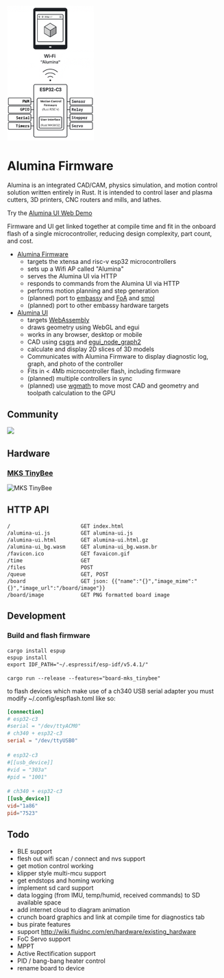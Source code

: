 <img src="docs/alumina-diagram.png" width="40%" alt="Diagram"/>

# Alumina Firmware

Alumina is an integrated CAD/CAM, physics simulation, and motion control solution written entirely in Rust.  It is intended to control laser and plasma cutters, 3D printers, CNC routers and mills, and lathes.

Try the [Alumina UI Web Demo](https://timschmidt.github.io/alumina-ui/)

Firmware and UI get linked together at compile time and fit in the onboard flash of a single microcontroller, reducing design complexity, part count, and cost.
 - [Alumina Firmware](https://github.com/timschmidt/alumina-firmware)
   - targets the xtensa and risc-v esp32 microcontrollers
   - sets up a Wifi AP called "Alumina"
   - serves the Alumina UI via HTTP
   - responds to commands from the Alumina UI via HTTP
   - performs motion planning and step generation
   - (planned) port to [embassy](https://embassy.dev/) and [FoA](https://github.com/esp32-open-mac/FoA) and [smol](https://github.com/smol-rs/smol/blob/master/examples/simple-server.rs)
   - (planned) port to other embassy hardware targets
 - [Alumina UI](https://github.com/timschmidt/alumina-ui)
   - targets [WebAssembly](https://en.wikipedia.org/wiki/WebAssembly)
   - draws geometry using WebGL and egui
   - works in any browser, desktop or mobile
   - CAD using [csgrs](https://github.com/timschmidt/csgrs) and [egui_node_graph2](https://github.com/trevyn/egui_node_graph2)
   - calculate and display 2D slices of 3D models
   - Communicates with Alumina Firmware to display diagnostic log, graph, and photo of the controller
   - Fits in < 4Mb microcontroller flash, including firmware
   - (planned) multiple controllers in sync
   - (planned) use [wgmath](https://wgmath.rs/) to move most CAD and geometry and toolpath calculation to the GPU

## Community
[![](https://dcbadge.limes.pink/api/server/https://discord.gg/cCHRjpkPhQ)](https://discord.gg/cCHRjpkPhQ)

## Hardware
### [MKS TinyBee](https://github.com/makerbase-mks/MKS-TinyBee/)
<img src="https://raw.githubusercontent.com/makerbase-mks/MKS-TinyBee/refs/heads/main/hardware/Image/MKS%20TinyBee%20V1.x%20Wiring.png" width="60%" alt="MKS TinyBee"/>

## HTTP API
```
/						GET index.html
/alumina-ui.js			GET alumina-ui.js
/alumina-ui.html		GET alumina-ui.html.gz
/alumina-ui_bg.wasm		GET alumina-ui_bg.wasm.br
/favicon.ico			GET favaicon.gif
/time					GET 
/files					POST 
/queue					GET, POST 
/board					GET json: {{"name":"{}","image_mime":"{}","image_url":"/board/image"}}
/board/image			GET PNG formatted board image
```

## Development
### Build and flash firmware
```shell
cargo install espup
espup install
export IDF_PATH="~/.espressif/esp-idf/v5.4.1/"

cargo run --release --features="board-mks_tinybee"
```

to flash devices which make use of a ch340 USB serial adapter you must modify ~/.config/espflash.toml like so:

```toml
[connection]
# esp32-c3
#serial = "/dev/ttyACM0"
# ch340 + esp32-c3
serial = "/dev/ttyUSB0"

# esp32-c3
#[[usb_device]]
#vid = "303a"
#pid = "1001"

# ch340 + esp32-c3
[[usb_device]] 
vid="1a86"
pid="7523"
```

## Todo
- BLE support
- flesh out wifi scan / connect and nvs support
- get motion control working
- klipper style multi-mcu support
- get endstops and homing working
- implement sd card support
- data logging (from IMU, temp/humid, received commands) to SD available space
- add internet cloud to diagram animation
- crunch board graphics and link at compile time for diagnostics tab
- bus pirate features
- support http://wiki.fluidnc.com/en/hardware/existing_hardware
- FoC Servo support
- MPPT
- Active Rectification support
- PID / bang-bang heater control
- rename board to device
